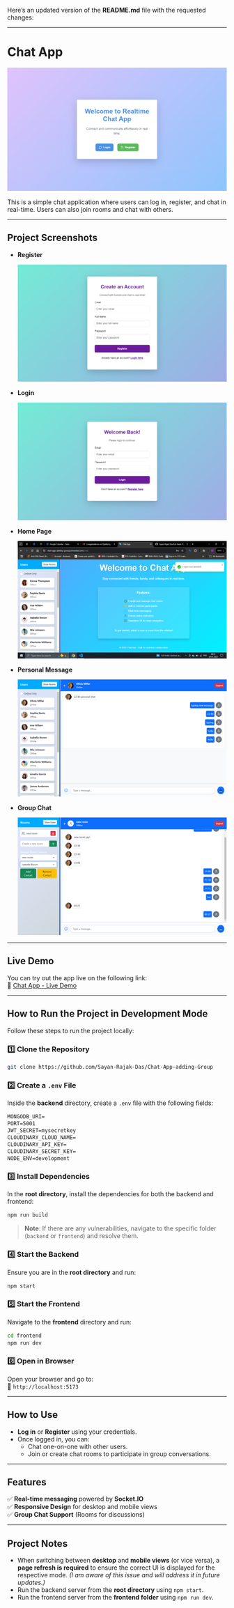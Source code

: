 Here’s an updated version of the **README.md** file with the requested changes:

---

# Chat App

![Screenshot 1](./screenshots/img.png)

This is a simple chat application where users can log in, register, and chat in real-time. Users can also join rooms and chat with others.

---

## Project Screenshots

- **Register**

  ![Screenshot 1](./screenshots/img1.png)

- **Login**

  ![Screenshot 2](./screenshots/img2.png)

- **Home Page**

  ![Screenshot 3](./screenshots/img3.png)

- **Personal Message**

  ![Screenshot 4](./screenshots/img4.png)

- **Group Chat**

  ![Screenshot 5](./screenshots/img5.png)

---

## Live Demo  

You can try out the app live on the following link:  
🔗 [Chat App - Live Demo](https://chat-app-adding-group.onrender.com/)

---

## How to Run the Project in Development Mode  

Follow these steps to run the project locally:

### 1️⃣ Clone the Repository  

```bash
git clone https://github.com/Sayan-Rajak-Das/Chat-App-adding-Group
```

### 2️⃣ Create a `.env` File  

Inside the **backend** directory, create a `.env` file with the following fields:  

```env
MONGODB_URI=
PORT=5001
JWT_SECRET=mysecretkey
CLOUDINARY_CLOUD_NAME=
CLOUDINARY_API_KEY=
CLOUDINARY_SECRET_KEY=
NODE_ENV=development
```

### 3️⃣ Install Dependencies  

In the **root directory**, install the dependencies for both the backend and frontend:

```bash
npm run build
```

> **Note**: If there are any vulnerabilities, navigate to the specific folder (`backend` or `frontend`) and resolve them.

### 4️⃣ Start the Backend  

Ensure you are in the **root directory** and run:  

```bash
npm start
```

### 5️⃣ Start the Frontend  

Navigate to the **frontend** directory and run:  

```bash
cd frontend
npm run dev
```

### 6️⃣ Open in Browser  

Open your browser and go to:  
🔗 `http://localhost:5173`

---

## How to Use  

- **Log in** or **Register** using your credentials.
- Once logged in, you can:  
  - Chat one-on-one with other users.  
  - Join or create chat rooms to participate in group conversations.

---

## Features  

✅ **Real-time messaging** powered by **Socket.IO**  
✅ **Responsive Design** for desktop and mobile views  
✅ **Group Chat Support** (Rooms for discussions)    

---

## Project Notes  

- When switching between **desktop** and **mobile views** (or vice versa), a **page refresh is required** to ensure the correct UI is displayed for the respective mode. *(I am aware of this issue and will address it in future updates.)*  
- Run the backend server from the **root directory** using `npm start`.  
- Run the frontend server from the **frontend folder** using `npm run dev`.
